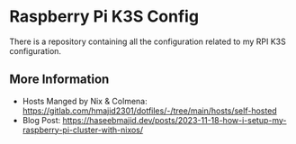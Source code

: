 # Raspberry Pi K3S Config

There is a repository containing all the configuration related to my RPI K3S configuration.


## More Information

- Hosts Manged by Nix & Colmena: https://gitlab.com/hmajid2301/dotfiles/-/tree/main/hosts/self-hosted
- Blog Post: https://haseebmajid.dev/posts/2023-11-18-how-i-setup-my-raspberry-pi-cluster-with-nixos/
